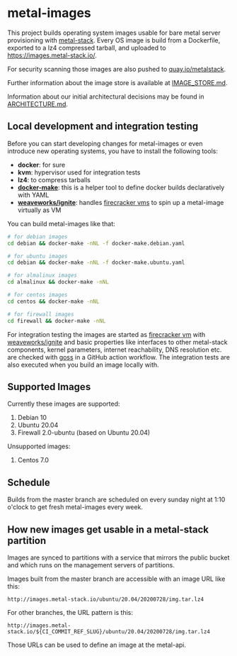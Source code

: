 # metal-images

This project builds operating system images usable for bare metal server provisioning with [metal-stack](https://metal-stack.io).
Every OS image is build from a Dockerfile, exported to a lz4 compressed tarball, and uploaded to <https://images.metal-stack.io/>.

For security scanning those images are also pushed to [quay.io/metalstack](https://quay.io/user/metalstack).

Further information about the image store is available at [IMAGE_STORE.md](./IMAGE_STORE.md).

Information about our initial architectural decisions may be found in [ARCHITECTURE.md](./ARCHITECTURE.md).

## Local development and integration testing

Before you can start developing changes for metal-images or even introduce new operating systems, you have to install the following tools:

- **docker**: for sure
- **kvm**: hypervisor used for integration tests
- **lz4**: to compress tarballs
- **[docker-make](https://github.com/fi-ts/docker-make)**: this is a helper tool to define docker builds declaratively with YAML
- **[weaveworks/ignite](https://github.com/weaveworks/ignite)**: handles [firecracker vms](https://firecracker-microvm.github.io/) to spin up a metal-image virtually as VM

You can build metal-images like that:

```bash
# for debian images
cd debian && docker-make -nNL -f docker-make.debian.yaml

# for ubuntu images
cd debian && docker-make -nNL -f docker-make.ubuntu.yaml

# for almalinux images
cd almalinux && docker-make -nNL

# for centos images
cd centos && docker-make -nNL

# for firewall images
cd firewall && docker-make -nNL
```

For integration testing the images are started as [firecracker vm](https://firecracker-microvm.github.io/) with [weaveworks/ignite](https://github.com/weaveworks/ignite) and basic properties like interfaces to other metal-stack components, kernel parameters, internet reachability, DNS resolution etc. are checked with [goss](https://github.com/aelsabbahy/goss) in a GitHub action workflow. The integration tests are also executed when you build an image locally with.

## Supported Images

Currently these images are supported:

1. Debian 10
1. Ubuntu 20.04
1. Firewall 2.0-ubuntu (based on Ubuntu 20.04)

Unsupported images:

1. Centos 7.0

## Schedule

Builds from the master branch are scheduled on every sunday night at 1:10 o'clock to get fresh metal-images every week.

## How new images get usable in a metal-stack partition

Images are synced to partitions with a service that mirrors the public bucket and which runs on the management servers of partitions.

Images built from the master branch are accessible with an image URL like this:

`http://images.metal-stack.io/ubuntu/20.04/20200728/img.tar.lz4`

For other branches, the URL pattern is this:

`http://images.metal-stack.io/${CI_COMMIT_REF_SLUG}/ubuntu/20.04/20200728/img.tar.lz4`

Those URLs can be used to define an image at the metal-api.
